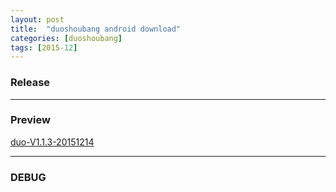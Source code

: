 ```yaml
---
layout: post
title:  "duoshoubang android download"
categories: [duoshoubang]
tags: [2015-12]
---
```


### Release ###

***

### Preview ###

<a href="/assets/apk/duo-V1.1.3-20151214-1.apk" >duo-V1.1.3-20151214</a> 

***

### DEBUG ###
